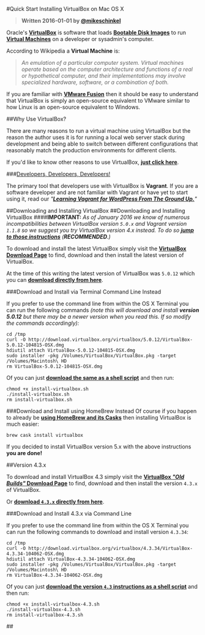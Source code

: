 #Quick Start Installing VirtualBox on Mac OS X

> **Written 2016-01-01 by [@mikeschinkel](http://twitter.com/mikeschinkel)**

Oracle's [**VirtualBox**](https://www.virtualbox.org/wiki/VirtualBox) is software that loads [**Bootable Disk Images**](https://en.wikipedia.org/wiki/Disk_image#Software_distribution) to run [**Virtual Machines**](https://en.wikipedia.org/wiki/Virtual_machine)  on a developer or sysadmin's computer.

According to Wikipedia a **Virtual Machine** is:

> _An emulation of a particular computer system. Virtual machines operate based on the computer architecture and functions of a real or hypothetical computer, and their implementations may involve specialized hardware, software, or a combination of both._

If you are familiar with [**VMware Fusion**](http://www.vmware.com/products/fusion/) then it should be easy to understand that VirtualBox is simply an open-source equivalent to VMware similar to how Linux is an open-source equivalent to Windows.

##Why Use VirtualBox?

There are many reasons to run a virtual machine using VirtualBox but the reason the author uses it is for running a local web server stack during development and being able to switch between different configurations that reasonably match the production environments for different clients.

If you'd like to know other reasons to use VirtualBox, [**just click here**](http://lmgtfy.com/?q=reasons+to+use+virtualbox).

###[Developers, Developers, Developers!](https://www.youtube.com/watch?v=KMU0tzLwhbE)

The primary tool that developers use with VirtualBox is **Vagrant**. If you are a software developer and are not familiar with Vagrant or have yet to start using it, read our _"[_**Learning Vagrant for WordPress From The Ground Up.**_](https://github.com/thecodersguild/learning-vagrant-for-wordpress)"_

##Downloading and Installing VirtualBox
##Downloading and Installing VirtualBox
####**IMPORTANT:** _As of January 2016 we know of numerous incompatibilities between VirtualBox version `5.0.x` and Vagrant version  `1.1.8` so we suggest you try VirtualBox version 4.x instead.  To do so [**jump to those instructions**](#version-43x) (**RECOMMENDED**.)_

To download and install the latest VirtualBox simply visit the [**VirtualBox Download Page**](https://www.virtualbox.org/wiki/Downloads) to find, download and then install the latest version of VirtualBox.

At the time of this writing the latest version of VirtualBox was `5.0.12` which you can [**download directly from here**](http://download.virtualbox.org/virtualbox/5.0.12/VirtualBox-5.0.12-104815-OSX.dmg).

###Download and Install via Terminal Command Line Instead

If you prefer to use the command line from within the OS X Terminal you can run the following commands _(note this will download and install **version 5.0.12** but there may be a newer version when you read this. If so modify the commands accordingly):_

    cd /tmp
    curl -O http://download.virtualbox.org/virtualbox/5.0.12/VirtualBox-5.0.12-104815-OSX.dmg
    hdiutil attach VirtualBox-5.0.12-104815-OSX.dmg
    sudo installer -pkg /Volumes/VirtualBox/VirtualBox.pkg -target /Volumes/Macintosh\ HD
    rm VirtualBox-5.0.12-104815-OSX.dmg

Of you can just [**download the same as a shell script**](install-virtualbox.sh) and then run:

	chmod +x install-virtualbox.sh
	./install-virtualbox.sh
	rm install-virtualbox.sh

###Download and Install using HomeBrew Instead
Of course if you happen to already be [**using HomeBrew and its Casks**](https://github.com/thecodersguild/quick-start-using-homebrew-on-mac-os-x) then installing VirtualBox is much easier:

    brew cask install virtualbox

If you decided to install VirtualBox version 5.x with the above instructions **you are done!**

##Version 4.3.x

To download and install VirtualBox 4.3 simply visit the [**VirtualBox _"Old Builds"_ Download Page**](https://www.virtualbox.org/wiki/Download_Old_Builds_4_3) to find, download and then install the version `4.3.x` of VirtualBox.

Or [**download `4.3.x` directly from here**](http://download.virtualbox.org/virtualbox/4.3.34/VirtualBox-4.3.34-104062-OSX.dmg).



###Download and Install 4.3.x via Command Line

If you prefer to use the command line from within the OS X Terminal you can run the following commands to download and install version `4.3.34`:

    cd /tmp
    curl -O http://download.virtualbox.org/virtualbox/4.3.34/VirtualBox-4.3.34-104062-OSX.dmg
    hdiutil attach VirtualBox-4.3.34-104062-OSX.dmg
    sudo installer -pkg /Volumes/VirtualBox/VirtualBox.pkg -target /Volumes/Macintosh\ HD
    rm VirtualBox-4.3.34-104062-OSX.dmg

Of you can just [**download the version `4.3` instructions as a shell script**](install-virtualbox-4.3.sh) and then run:

	chmod +x install-virtualbox-4.3.sh
	./install-virtualbox-4.3.sh
	rm install-virtualbox-4.3.sh


##<span id="skip-4.x"></span>
